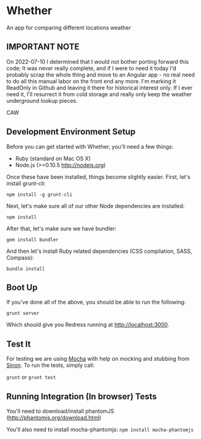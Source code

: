 Whether
=======

An app for comparing different locations weather

IMPORTANT NOTE
--------------

On 2022-07-10 I determined that I would not bother porting forward this code; It was never really complete, and if
I were to need it today I'd probably scrap the whole thing and move to an Angular app - no real need to do all this
manual labor on the front end any more.  I'm marking it ReadOnly in Github and leaving it there for historical
interest only.  If I ever need it, I'll resurrect it from cold storage and really only keep the weather underground
lookup pieces.

CAW

Development Environment Setup
-----------------------------

Before you can get started with Whether, you'll need a few things:

* Ruby (standard on Mac OS X)
* Node.js (>=0.10.5 http://nodejs.org)

Once these have been installed, things become slightly easier. First, let's install grunt-cli:

`npm install -g grunt-cli`

Next, let's make sure all of our other Node dependencies are installed:

`npm install`

After that, let's make sure we have bundler:

`gem install bundler`

And then let's install Ruby related dependencies (CSS compliation, SASS, Compass):

`bundle install`

Boot Up
-------

If you've done all of the above, you should be able to run the following:

`grunt server`

Which should give you Redress running at [http://localhost:3000](http://localhost:3000).

Test It
-------

For testing we are using [Mocha](http://mochajs.org/) with help on mocking and stubbing from [Sinon](http://sinonjs.org/docs/). To run the tests, simply call:

`grunt` or `grunt test`

Running Integration (In browser) Tests
--------------------------------------
You'll need to download/install phantomJS (http://phantomjs.org/download.html)

You'll also need to install mocha-phantomjs:
 `npm install mocha-phantomjs`

